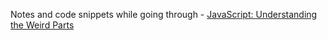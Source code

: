 Notes and code snippets while going through - [JavaScript: Understanding the Weird Parts](https://www.udemy.com/course/understand-javascript/)
